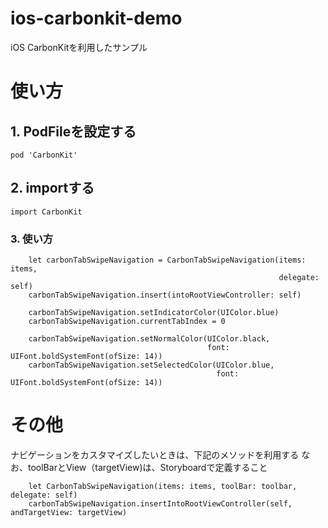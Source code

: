 # ios-carbonkit-demo
iOS CarbonKitを利用したサンプル

# 使い方

## 1. PodFileを設定する

```
pod 'CarbonKit'
```

## 2. importする

```swift:
import CarbonKit
```

### 3. 使い方

```swift:
    let carbonTabSwipeNavigation = CarbonTabSwipeNavigation(items: items,
                                                            delegate: self)
    carbonTabSwipeNavigation.insert(intoRootViewController: self)

    carbonTabSwipeNavigation.setIndicatorColor(UIColor.blue)
    carbonTabSwipeNavigation.currentTabIndex = 0

    carbonTabSwipeNavigation.setNormalColor(UIColor.black,
                                            font: UIFont.boldSystemFont(ofSize: 14))
    carbonTabSwipeNavigation.setSelectedColor(UIColor.blue,
                                              font: UIFont.boldSystemFont(ofSize: 14))
```

# その他
ナビゲーションをカスタマイズしたいときは、下記のメソッドを利用する
なお、toolBarとView（targetView)は、Storyboardで定義すること

```swift:
    let CarbonTabSwipeNavigation(items: items, toolBar: toolbar, delegate: self)
    carbonTabSwipeNavigation.insertIntoRootViewController(self, andTargetView: targetView)
```

